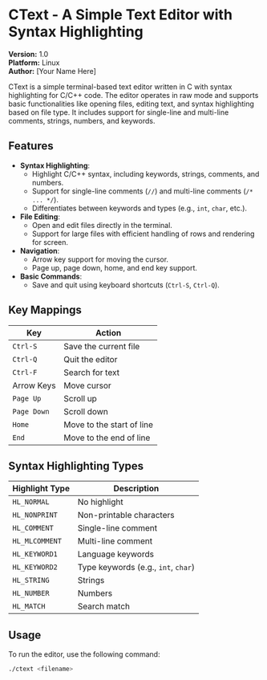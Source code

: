 # CText - A Simple Text Editor with Syntax Highlighting

**Version:** 1.0  
**Platform:** Linux  
**Author:** [Your Name Here]

CText is a simple terminal-based text editor written in C with syntax highlighting for C/C++ code. The editor operates in raw mode and supports basic functionalities like opening files, editing text, and syntax highlighting based on file type. It includes support for single-line and multi-line comments, strings, numbers, and keywords.

## Features

- **Syntax Highlighting**: 
    - Highlight C/C++ syntax, including keywords, strings, comments, and numbers.
    - Support for single-line comments (`//`) and multi-line comments (`/* ... */`).
    - Differentiates between keywords and types (e.g., `int`, `char`, etc.).
- **File Editing**: 
    - Open and edit files directly in the terminal.
    - Support for large files with efficient handling of rows and rendering for screen.
- **Navigation**:
    - Arrow key support for moving the cursor.
    - Page up, page down, home, and end key support.
- **Basic Commands**:
    - Save and quit using keyboard shortcuts (`Ctrl-S`, `Ctrl-Q`).

## Key Mappings

| Key           | Action                  |
| ------------- | ----------------------- |
| `Ctrl-S`      | Save the current file    |
| `Ctrl-Q`      | Quit the editor          |
| `Ctrl-F`      | Search for text          |
| Arrow Keys    | Move cursor              |
| `Page Up`     | Scroll up                |
| `Page Down`   | Scroll down              |
| `Home`        | Move to the start of line|
| `End`         | Move to the end of line  |

## Syntax Highlighting Types

| Highlight Type      | Description                        |
| ------------------- | ---------------------------------- |
| `HL_NORMAL`         | No highlight                       |
| `HL_NONPRINT`       | Non-printable characters           |
| `HL_COMMENT`        | Single-line comment                |
| `HL_MLCOMMENT`      | Multi-line comment                 |
| `HL_KEYWORD1`       | Language keywords                  |
| `HL_KEYWORD2`       | Type keywords (e.g., `int`, `char`)|
| `HL_STRING`         | Strings                            |
| `HL_NUMBER`         | Numbers                            |
| `HL_MATCH`          | Search match                       |

## Usage

To run the editor, use the following command:

```bash
./ctext <filename>
